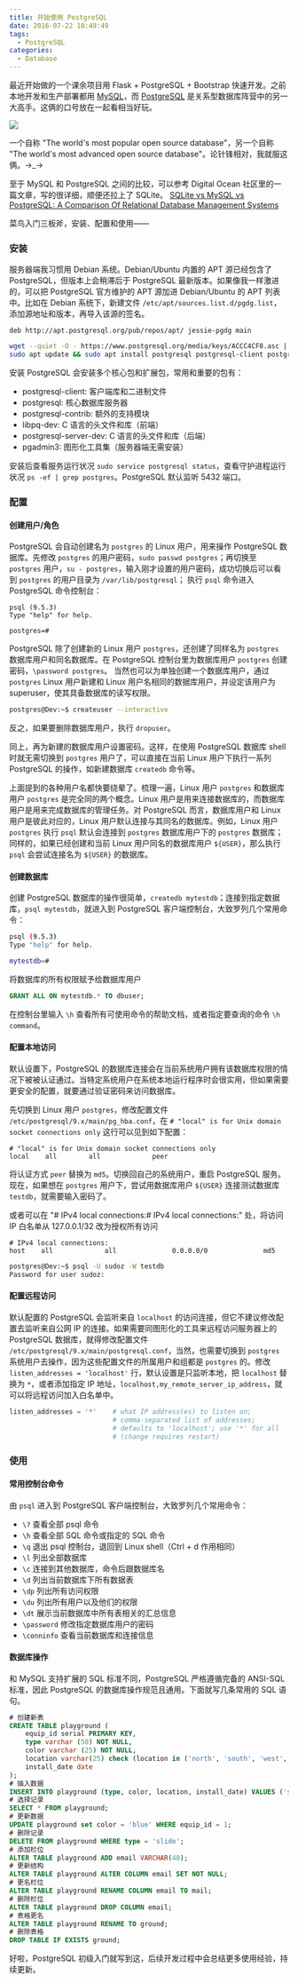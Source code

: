 ```yaml
---
title: 开始使用 PostgreSQL
date: 2016-07-22 10:49:49
tags:
  - PostgreSQL
categories:
  - Database
---
```


最近开始做的一个课余项目用 Flask + PostgreSQL + Bootstrap 快速开发。之前本地开发和生产部署都用 [MySQL](https://www.mysql.com/)，而 [PostgreSQL](https://www.postgresql.org/) 是关系型数据库阵营中的另一大高手。这俩的口号放在一起看相当好玩。

<!-- more -->

![](https://o70e8d1kb.qnssl.com/mysql-vs-postgresql.png)

一个自称 "The world's most popular open source database"，另一个自称 "The world's most advanced open source database"。论针锋相对，我就服这俩。→\_→

至于 MySQL 和 PostgreSQL 之间的比较，可以参考 Digital Ocean 社区里的一篇文章，写的很详细，顺便还拉上了 SQLite。
[SQLite vs MySQL vs PostgreSQL: A Comparison Of Relational Database Management Systems](https://www.digitalocean.com/community/tutorials/sqlite-vs-mysql-vs-postgresql-a-comparison-of-relational-database-management-systems)

菜鸟入门三板斧，安装、配置和使用——

### 安装

服务器端我习惯用 Debian 系统。Debian/Ubuntu 内置的 APT 源已经包含了 PostgreSQL，但版本上会稍滞后于 PostgreSQL 最新版本。如果像我一样激进的，可以把 PostgreSQL 官方维护的 APT 源加进 Debian/Ubuntu 的 APT 列表中。比如在 Debian 系统下，新建文件 `/etc/apt/sources.list.d/pgdg.list`，添加源地址和版本，再导入该源的签名。

```
deb http://apt.postgresql.org/pub/repos/apt/ jessie-pgdg main
```

```bash
wget --quiet -O - https://www.postgresql.org/media/keys/ACCC4CF8.asc | sudo apt-key add -
sudo apt update && sudo apt install postgresql postgresql-client postgresql-contrib postgresql-server-dev
```

安装 PostgreSQL 会安装多个核心包和扩展包，常用和重要的包有：

* postgresql-client: 客户端库和二进制文件
* postgresql: 核心数据库服务器
* postgresql-contrib: 额外的支持模块
* libpq-dev: C 语言的头文件和库（前端）
* postgresql-server-dev: C 语言的头文件和库（后端）
* pgadmin3: 图形化工具集（服务器端无需安装）

安装后查看服务运行状况 `sudo service postgresql status`，查看守护进程运行状况 `ps -ef | grep postgres`。PostgreSQL 默认监听 5432 端口。

### 配置

#### 创建用户/角色

PostgreSQL 会自动创建名为 `postgres` 的 Linux 用户，用来操作 PostgreSQL 数据库。先修改 `postgres` 的用户密码，`sudo passwd postgres`；再切换至 `postgres` 用户，`su - postgres`，输入刚才设置的用户密码，成功切换后可以看到 `postgres` 的用户目录为 `/var/lib/postgresql`；
执行 `psql` 命令进入 PostgreSQL 命令控制台：

```
psql (9.5.3)
Type "help" for help.

postgres=#
```

PostgreSQL 除了创建新的 Linux 用户 `postgres`，还创建了同样名为 `postgres` 数据库用户和同名数据库。在 PostgreSQL 控制台里为数据库用户 `postgres` 创建密码，`\password postgres`。
当然也可以为单独创建一个数据库用户，通过 `postgres` Linux 用户新建和 Linux 用户名相同的数据库用户，并设定该用户为 superuser，使其具备数据库的读写权限。

```bash
postgres@Dev:~$ createuser --interactive
```

反之，如果要删除数据库用户，执行 `dropuser`。

同上，再为新建的数据库用户设置密码。这样，在使用 PostgreSQL 数据库 shell 时就无需切换到 `postgres` 用户了，可以直接在当前 Linux 用户下执行一系列 PostgreSQL 的操作，如新建数据库 `createdb` 命令等。

上面提到的各种用户名都快要绕晕了。梳理一遍，Linux 用户 `postgres` 和数据库用户 `postgres` 是完全同的两个概念。Linux 用户是用来连接数据库的，而数据库用户是用来完成数据库的管理任务。对 PostgreSQL 而言，数据库用户和 Linux 用户是彼此对应的，Linux 用户默认连接与其同名的数据库。例如，Linux 用户 `postgres` 执行 `psql` 默认会连接到 `postgres` 数据库用户下的 `postgres` 数据库；同样的，如果已经创建和当前 Linux 用户同名的数据库用户 `${USER}`，那么执行 `psql` 会尝试连接名为 `${USER}` 的数据库。

#### 创建数据库

创建 PostgreSQL 数据库的操作很简单，`createdb mytestdb`；连接到指定数据库，`psql mytestdb`，就进入到 PostgreSQL 客户端控制台，大致罗列几个常用命令：

```bash
psql (9.5.3)
Type "help" for help.

mytestdb=#
```

将数据库的所有权限赋予给数据库用户

```sql
GRANT ALL ON mytestdb.* TO dbuser;
```

在控制台里输入 `\h` 查看所有可使用命令的帮助文档，或者指定要查询的命令 `\h command`。

#### 配置本地访问

默认设置下，PostgreSQL 的数据库连接会在当前系统用户拥有该数据库权限的情况下被被认证通过。当特定系统用户在系统本地运行程序时会很实用，但如果需要更安全的配置，就要通过验证密码来访问数据库。

先切换到 Linux 用户 `postgres`，修改配置文件 `/etc/postgresql/9.x/main/pg_hba.conf`，在 `# "local" is for Unix domain socket connections only` 这行可以见到如下配置：

```
# "local" is for Unix domain socket connections only
local    all        all             peer
```

将认证方式 `peer` 替换为 `md5`。切换回自己的系统用户，重启 PostgreSQL 服务。现在，如果想在 `postgres` 用户下，尝试用数据库用户 `${USER}` 连接测试数据库 `testdb`，就需要输入密码了。

或者可以在 "# IPv4 local connections:# IPv4 local connections:" 处，将访问 IP 白名单从 127.0.0.1/32 改为授权所有访问

```
# IPv4 local connections:
host    all             all              0.0.0.0/0              md5
```

```bash
postgres@Dev:~$ psql -U sudoz -W testdb
Password for user sudoz:
```

#### 配置远程访问

默认配置的 PostgreSQL 会监听来自 `localhost` 的访问连接，但它不建议修改配置去监听来自公网 IP 的连接。如果需要同图形化的工具来远程访问服务器上的 PostgreSQL 数据库，就得修改配置文件 `/etc/postgresql/9.x/main/postgresql.conf`，当然，也需要切换到 `postgres` 系统用户去操作，因为这些配置文件的所属用户和组都是 `postgres` 的。修改 `listen_addresses = 'localhost'` 行，默认设置是只监听本地，把 `localhost` 替换为 `*`，或者添加指定 IP 地址，`localhost,my_remote_server_ip_address`，就可以将远程访问加入白名单中。

```python
listen_addresses = '*'    # what IP address(es) to listen on;
                          # comma-separated list of addresses;
                          # defaults to 'localhost'; use '*' for all
                          # (change requires restart)
```

### 使用

#### 常用控制台命令

由 `psql` 进入到 PostgreSQL 客户端控制台，大致罗列几个常用命令：

- `\?` 查看全部 psql 命令
- `\h` 查看全部 SQL 命令或指定的 SQL 命令
- `\q` 退出 psql 控制台，退回到 Linux shell（Ctrl + d 作用相同）
- `\l` 列出全部数据库
- `\c` 连接到其他数据库，命令后跟数据库名
- `\d` 列出当前数据库下所有数据表
- `\dp` 列出所有访问权限
- `\du` 列出所有用户以及他们的权限
- `\dt` 展示当前数据库中所有表相关的汇总信息
- `\password` 修改指定数据库用户的密码
- `\conninfo` 查看当前数据库和连接信息

#### 数据库操作

和 MySQL 支持扩展的 SQL 标准不同，PostgreSQL 严格遵循完备的 ANSI-SQL 标准，因此 PostgreSQL 的数据库操作规范且通用。下面就写几条常用的 SQL 语句。

```sql
# 创建新表
CREATE TABLE playground (
    equip_id serial PRIMARY KEY,
    type varchar (50) NOT NULL,
    color varchar (25) NOT NULL,
    location varchar(25) check (location in ('north', 'south', 'west', 'east', 'northeast', 'southeast', 'southwest', 'northwest')),
    install_date date
);
# 插入数据
INSERT INTO playground (type, color, location, install_date) VALUES ('slide', 'blue', 'south', '2014-04-28');
# 选择记录
SELECT * FROM playground;
# 更新数据
UPDATE playground set color = 'blue' WHERE equip_id = 1;
# 删除记录
DELETE FROM playground WHERE type = 'slide';
# 添加栏位
ALTER TABLE playground ADD email VARCHAR(40);
# 更新结构
ALTER TABLE playground ALTER COLUMN email SET NOT NULL;
# 更名栏位
ALTER TABLE playground RENAME COLUMN email TO mail;
# 删除栏位
ALTER TABLE playground DROP COLUMN email;
# 表格更名
ALTER TABLE playground RENAME TO ground;
# 删除表格
DROP TABLE IF EXISTS ground;
```

好啦，PostgreSQL 初级入门就写到这，后续开发过程中会总结更多使用经验，持续更新。
